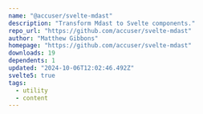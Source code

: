 ```yaml
---
name: "@accuser/svelte-mdast"
description: "Transform Mdast to Svelte components."
repo_url: "https://github.com/accuser/svelte-mdast"
author: "Matthew Gibbons"
homepage: "https://github.com/accuser/svelte-mdast"
downloads: 19
dependents: 1
updated: "2024-10-06T12:02:46.492Z"
svelte5: true
tags: 
  - utility
  - content
---
```


